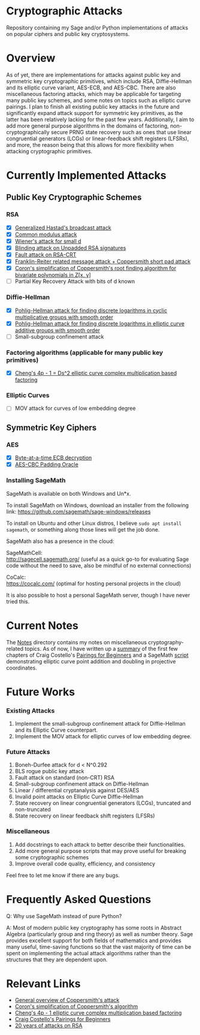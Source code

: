 # Cryptographic Attacks

Repository containing my Sage and/or Python implementations of attacks on popular ciphers and public key cryptosystems.  

# Overview

As of yet, there are implementations for attacks against public key and symmetric key cryptographic primitives, which include RSA, Diffie-Hellman and its elliptic curve variant, AES-ECB, and AES-CBC.  There are also miscellaneous factoring attacks, which may be applicable for targeting many public key schemes, and some notes on topics such as elliptic curve pairings.  I plan to finish all existing public key attacks in the future and significantly expand attack support for symmetric key primitives, as the latter has been relatively lacking for the past few years.  Additionally, I aim to add more general purpose algorithms in the domains of factoring, non-cryptographically secure PRNG state recovery such as ones that use linear congruential generators (LCGs) or linear-feedback shift registers (LFSRs), and more, the reason being that this allows for more flexibility when attacking cryptographic primitives.

# Currently Implemented Attacks

## Public Key Cryptographic Schemes

### RSA

- [x] [Generalized Hastad's broadcast attack](https://github.com/pwang00/Cryptographic-Attacks/blob/master/Public%20Key/RSA/hastad.sage)
- [x] [Common modulus attack](https://github.com/pwang00/Cryptographic-Attacks/blob/master/Public%20Key/RSA/common_modulus.py)
- [x] [Wiener's attack for small d](https://github.com/pwang00/Cryptographic-Attacks/blob/master/Public%20Key/RSA/wiener.sage)
- [x] [Blinding attack on Unpadded RSA signatures](https://github.com/pwang00/Cryptographic-Attacks/blob/master/Public%20Key/RSA/blinding.sage)
- [x] [Fault attack on RSA-CRT](https://github.com/pwang00/Cryptographic-Attacks/blob/master/Public%20Key/RSA/fault_attack.sage)
- [x] [Franklin-Reiter related message attack + Coppersmith short pad attack](https://github.com/pwang00/Cryptographic-Attacks/blob/master/Public%20Key/RSA/coppersmith_short_pad.sage)
- [x] [Coron's simplification of Coppersmith's root finding algorithm for bivariate polynomials in Z[x, y]](https://github.com/pwang00/Cryptographic-Attacks/blob/master/Public%20Key/RSA/coron.sage)
- [ ] Partial Key Recovery Attack with bits of d known

### Diffie-Hellman

- [x] [Pohlig-Hellman attack for finding discrete logarithms in cyclic multiplicative groups with smooth order](https://github.com/pwang00/Cryptographic-Attacks/blob/master/Public%20Key/Diffie%20Hellman/pohlig_hellman.sage)
- [x] [Pohlig-Hellman attack for finding discrete logarithms in elliptic curve additive groups with smooth order](https://github.com/pwang00/Cryptographic-Attacks/blob/master/Public%20Key/Diffie%20Hellman/pohlig_hellman_EC.sage)
- [ ] Small-subgroup confinement attack

### Factoring algorithms (applicable for many public key primitives)
- [x] [Cheng's 4p - 1 = Ds^2 elliptic curve complex multiplication based factoring](https://github.com/pwang00/Cryptographic-Attacks/blob/master/Public%20Key/Factoring/cm_factor.sage)

### Elliptic Curves
- [ ] MOV attack for curves of low embedding degree

## Symmetric Key Ciphers 

### AES

- [x] [Byte-at-a-time ECB decryption](https://github.com/pwang00/Cryptographic-Attacks/blob/master/Symmetric%20Key/AES/byte_at_a_time/break_ecb.py)
- [x] [AES-CBC Padding Oracle](https://github.com/pwang00/Cryptographic-Attacks/blob/master/Symmetric%20Key/AES/padding_oracle/padding_oracle.py)

### Installing SageMath

SageMath is available on both Windows and Un*x.

To install SageMath on Windows, download an installer from the following link: https://github.com/sagemath/sage-windows/releases

To install on Ubuntu and other Linux distros, I believe `sudo apt install sagemath`, or something along those lines will get the job done.

SageMath also has a presence in the cloud:

SageMathCell:  
http://sagecell.sagemath.org/  (useful as a quick go-to for evaluating Sage code without the need to save, also be mindful of no external connections)

CoCalc:  
https://cocalc.com/  (optimal for hosting personal projects in the cloud)

It is also possible to host a personal SageMath server, though I have never tried this.

# Current Notes

The [Notes](https://github.com/pwang00/Cryptographic-Attacks/tree/master/Public%20Key/Notes/) directory contains my notes on miscellaneous cryptography-related topics.  As of now, I have written up a [summary](https://github.com/pwang00/Cryptographic-Attacks/blob/master/Public%20Key/Notes/Elliptic%20Curves/Pairings/Pairings_For_Beginners_Notes.pdf) of the first few chapters of Craig Costello's [Pairings for Beginners](https://static1.squarespace.com/static/5fdbb09f31d71c1227082339/t/5ff394720493bd28278889c6/1609798774687/PairingsForBeginners.pdf) and a SageMath [script](https://github.com/pwang00/Cryptographic-Attacks/blob/master/Public%20Key/Notes/Elliptic%20Curves/Pairings/affine_to_projective.sage) demonstrating elliptic curve point addition and doubling in projective coordinates.

# Future Works

### Existing Attacks
1. Implement the small-subgroup confinement attack for Diffie-Hellman and its Elliptic Curve counterpart.
2. Implement the MOV attack for elliptic curves of low embedding degree.

### Future Attacks
1. Boneh-Durfee attack for d < N^0.292
2. BLS rogue public key attack
3. Fault attack on standard (non-CRT) RSA
4. Small-subgroup confinement attack on Diffie-Hellman
5. Linear / differential cryptanalysis against DES/AES
6. Invalid point attacks on Elliptic Curve Diffie-Hellman
7. State recovery on linear congruential generators (LCGs), truncated and non-truncated
8. State recovery on linear feedback shift registers (LFSRs)

### Miscellaneous
1. Add docstrings to each attack to better describe their functionalities.
2. Add more general purpose scripts that may prove useful for breaking some cryptographic schemes
3. Improve overall code quality, efficiency, and consistency

Feel free to let me know if there are any bugs.

# Frequently Asked Questions

Q: Why use SageMath instead of pure Python?

A: Most of modern public key cryptography has some roots in Abstract Algebra (particularly group and ring theory) as well as number theory.  Sage provides excellent support for both fields of mathematics and provides many useful, time-saving functions so that the vast majority of time can be spent on implementing the actual attack algorithms rather than the structures that they are dependent upon.

# Relevant Links

* [General overview of Coppersmith's attack](https://en.wikipedia.org/wiki/Coppersmith%27s_attack)
* [Coron's simplification of Coppersmith's algorithm](https://www.iacr.org/archive/crypto2007/46220372/46220372.pdf)
* [Cheng's 4p - 1 elliptic curve complex multiplication based factoring](https://crocs.fi.muni.cz/_media/public/papers/2019-secrypt-sedlacek.pdf)
* [Craig Costello's Pairings for Beginners](https://static1.squarespace.com/static/5fdbb09f31d71c1227082339/t/5ff394720493bd28278889c6/1609798774687/PairingsForBeginners.pdf)
* [20 years of attacks on RSA](https://crypto.stanford.edu/~dabo/pubs/papers/RSA-survey.pdf)

